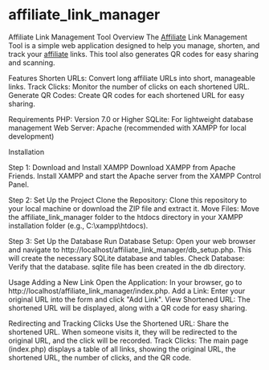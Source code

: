 # affiliate_link_manager
Affiliate Link Management Tool
Overview
The [Affiliate](https://enrichvoyage.com/affiliate-programs-that-pay-weekly/) Link Management Tool is a simple web application designed to help you manage, shorten, and track your [affiliate](https://enrichvoyage.com/best-ai-affiliate-programs/) links. This tool also generates QR codes for easy sharing and scanning.

Features
Shorten URLs: Convert long affiliate URLs into short, manageable links.
Track Clicks: Monitor the number of clicks on each shortened URL.
Generate QR Codes: Create QR codes for each shortened URL for easy sharing.

Requirements
PHP: Version 7.0 or Higher
SQLite: For lightweight database management
Web Server: Apache (recommended with XAMPP for local development)

Installation

Step 1: Download and Install XAMPP
Download XAMPP from Apache Friends.
Install XAMPP and start the Apache server from the XAMPP Control Panel.

Step 2: Set Up the Project
Clone the Repository: Clone this repository to your local machine or download the ZIP file and extract it.
Move Files: Move the affiliate_link_manager folder to the htdocs directory in your XAMPP installation folder (e.g., C:\xampp\htdocs).

Step 3: Set Up the Database
Run Database Setup: Open your web browser and navigate to http://localhost/affiliate_link_manager/db_setup.php. This will create the necessary SQLite database and tables.
Check Database: Verify that the database. sqlite file has been created in the db directory.

Usage
Adding a New Link
Open the Application: In your browser, go to http://localhost/affiliate_link_manager/index.php.
Add a Link: Enter your original URL into the form and click "Add Link".
View Shortened URL: The shortened URL will be displayed, along with a QR code for easy sharing.

Redirecting and Tracking Clicks
Use the Shortened URL: Share the shortened URL. When someone visits it, they will be redirected to the original URL, and the click will be recorded.
Track Clicks: The main page (index.php) displays a table of all links, showing the original URL, the shortened URL, the number of clicks, and the QR code.
